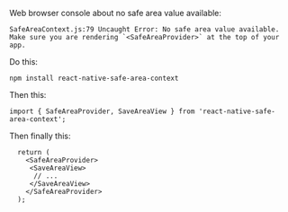 

Web browser console about no safe area value available:
```
SafeAreaContext.js:79 Uncaught Error: No safe area value available. Make sure you are rendering `<SafeAreaProvider>` at the top of your app.
```

Do this:
```
npm install react-native-safe-area-context
```

Then this:
```
import { SafeAreaProvider, SaveAreaView } from 'react-native-safe-area-context';
```

Then finally this:
```
  return (
    <SafeAreaProvider>
     <SaveAreaView>
      // ...
     </SaveAreaView>
    </SafeAreaProvider>
  );
```